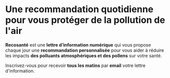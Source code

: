 # Une **recommandation quotidienne** pour vous protéger de la **pollution de l'air**

**Recosanté** est une **lettre d’information numérique** qui vous propose chaque jour une **recommandation personnalisée** pour vous aider à réduire les impacts **des polluants atmosphériques et des pollens** sur votre santé.

Inscrivez-vous pour recevoir **tous les matins** par **email** votre lettre d'information.
